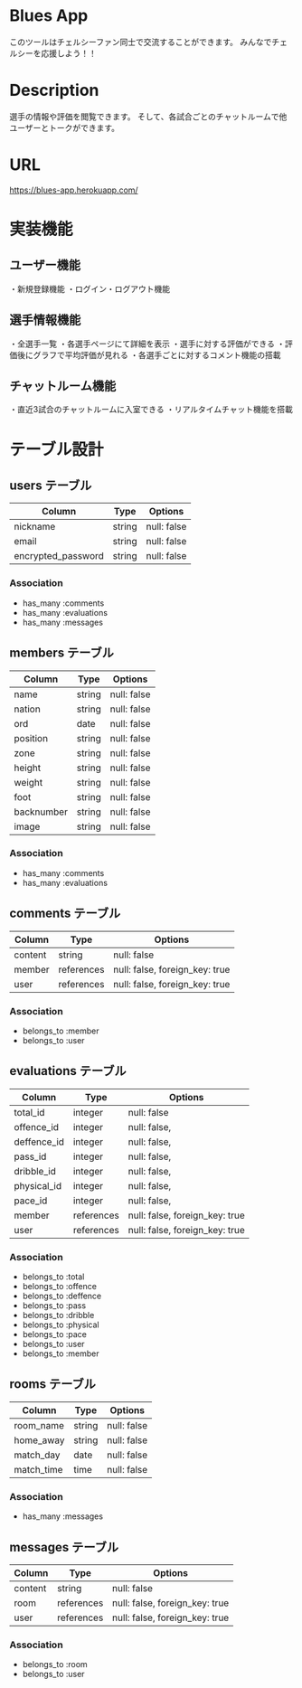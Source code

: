 # Blues App
このツールはチェルシーファン同士で交流することができます。
みんなでチェルシーを応援しよう！！

# Description
選手の情報や評価を閲覧できます。
そして、各試合ごとのチャットルームで他ユーザーとトークができます。

# URL
https://blues-app.herokuapp.com/

# 実装機能
## ユーザー機能
・新規登録機能
・ログイン・ログアウト機能

## 選手情報機能
・全選手一覧
・各選手ページにて詳細を表示
・選手に対する評価ができる
・評価後にグラフで平均評価が見れる
・各選手ごとに対するコメント機能の搭載

## チャットルーム機能
・直近3試合のチャットルームに入室できる
・リアルタイムチャット機能を搭載

# テーブル設計
## users テーブル

| Column             | Type    | Options     |
| ------------------ | ------- | ----------- |
| nickname           | string  | null: false |
| email              | string  | null: false |
| encrypted_password | string  | null: false |

### Association
- has_many :comments
- has_many :evaluations
- has_many :messages


## members テーブル

| Column             | Type    | Options     |
| ------------------ | ------- | ----------- |
| name               | string  | null: false |
| nation             | string  | null: false |
| ord                | date    | null: false |
| position           | string  | null: false |
| zone               | string  | null: false |
| height             | string  | null: false |
| weight             | string  | null: false |
| foot               | string  | null: false |
| backnumber         | string  | null: false |
| image              | string  | null: false |

### Association
- has_many :comments
- has_many :evaluations


## comments テーブル

| Column             | Type       | Options                        |
| ------------------ | ---------- | ------------------------------ |
| content            | string     | null: false                    |
| member             | references | null: false, foreign_key: true |
| user               | references | null: false, foreign_key: true |

### Association
- belongs_to :member
- belongs_to :user


## evaluations テーブル

| Column             | Type       | Options                        |
| ------------------ | ---------- | ------------------------------ |
| total_id           | integer    | null: false                    |
| offence_id         | integer    | null: false,                   |
| deffence_id        | integer    | null: false,                   |
| pass_id            | integer    | null: false,                   |
| dribble_id         | integer    | null: false,                   |
| physical_id        | integer    | null: false,                   |
| pace_id            | integer    | null: false,                   |
| member             | references | null: false, foreign_key: true |
| user               | references | null: false, foreign_key: true |

### Association
- belongs_to :total
- belongs_to :offence
- belongs_to :deffence
- belongs_to :pass
- belongs_to :dribble
- belongs_to :physical
- belongs_to :pace
- belongs_to :user
- belongs_to :member


## rooms テーブル

| Column             | Type    | Options     |
| ------------------ | ------- | ----------- |
| room_name          | string  | null: false |
| home_away          | string  | null: false |
| match_day          | date    | null: false |
| match_time         | time    | null: false |

### Association
- has_many :messages


## messages テーブル

| Column             | Type       | Options                        |
| ------------------ | ---------- | ------------------------------ |
| content            | string     | null: false                    |
| room               | references | null: false, foreign_key: true |
| user               | references | null: false, foreign_key: true |

### Association
- belongs_to :room
- belongs_to :user
